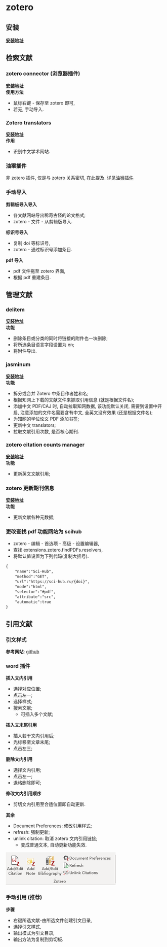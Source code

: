 # zotero

## 安装

**[安装地址](https://www.zotero.org/)**

## 检索文献

### zotero connector (浏览器插件)

**[安装地址](https://chrome.google.com/webstore/detail/zotero-connector/ekhagklcjbdpajgpjgmbionohlpdbjgc?utm_source=chrome-ntp-icon)**  
**使用方法**

- 鼠标右键 - 保存至 zotero 即可,
- 若无, 手动导入.

### Zotero translators

**[安装地址](https://github.com/l0o0/translators_CN)**  
**作用**

- 识别中文学术网站.

### 油猴插件

非 zotero 插件, 仅是与 zotero 关系密切, 在此提及.
详见[油猴插件](http://localhost:3000/#/%E6%96%B9%E6%B3%95%E8%AE%BA/%E6%96%87%E7%8C%AE%E7%AE%A1%E7%90%86/%E6%96%87%E7%8C%AE%E6%A3%80%E7%B4%A2?id=%e6%b2%b9%e7%8c%b4%e6%8f%92%e4%bb%b6)

### 手动导入

**剪辑板导入导入**

- 各文献网站导出稀奇古怪的论文格式;
- zotero - 文件 - 从剪辑版导入.

**标识号导入**

- 复制 doi 等标识号,
- zotero - 通过标识号添加条目.

**pdf 导入**

- pdf 文件拖至 zotero 界面,
- 根据 pdf 重建条目.

## 管理文献

### delitem

**[安装地址](https://github.com/redleafnew/delitemwithatt)**  
**功能**

- 删除条目或分类的同时将链接的附件也一块删除;
- 将所选条目语言字段设置为 en;
- 将附件导出.

### jasminum

**[安装地址](https://github.com/l0o0/jasminum)**  
**功能**

- 拆分或合并 Zotero 中条目作者姓和名;
- 根据知网上下载的文献文件来抓取引用信息 (就是根据文件名);
- 添加中文 PDF/CAJ 时, 自动拉取知网数据, 该功能默认关闭, 需要到设置中开启, 注意添加的文件名需要含有中文, 全英文没有效果 (还是根据文件名);
- 为知网的学位论文 PDF 添加书签;
- 更新中文 translators;
- 拉取文献引用次数, 是否核心期刊.

### zotero citation counts manager

**[安装地址](https://github.com/eschnett/zotero-citationcounts)**  
**功能**

- 更新英文文献引用;

### zotero 更新期刊信息

**[安装地址](https://github.com/redleafnew/zotero-updateifsE)**  
**功能**

- 更新文献各种元数据;

### 更改查找 pdf 功能网站为 scihub

- zotero - 编辑 - 首选项 - 高级 - 设置编辑器,
- 查找 extensions.zotero.findPDFs.resolvers,
- 将默认值设置为下列代码(复制大括号).

```text
{
    "name":"Sci-Hub",
    "method":"GET",
    "url":"https://sci-hub.ru/{doi}",
    "mode":"html",
    "selector":"#pdf",
    "attribute":"src",
    "automatic":true
}
```

## 引用文献

### 引文样式

**参考网站**: [github](https://github.com/redleafnew/Chinese-STD-GB-T-7714-related-csl)

### word 插件

**插入文内引用**

- 选择对应位置;
- 点击左一;
- 选择样式;
- 搜索文献;
  - 可插入多个文献;

**插入文末尾引用**

- 插入若干文内引用后;
- 光标移至文章末尾;
- 点击左三;

**删除文内引用**

- 选择文内引用;
- 点击左一;
- 退格删除即可;

**修改文内引用顺序**

- 剪切文内引用至合适位置即自动更新.

**其余**

- Document Preferences: 修改引用样式;
- refresh: 强制更新;
- unlink citation: 取消 zotero 文内引用链接;
  - 变成普通文本, 自动更新功能失效.

![word 插件](images/2022-11-29-21-15-16.png)

### 手动引用 (推荐)

**步骤**

- 右键所选文献-由所选文件创建引文目录,
- 选择引文样式,
- 输出模式为引文目录,
- 输出方法为复制到剪切板.
